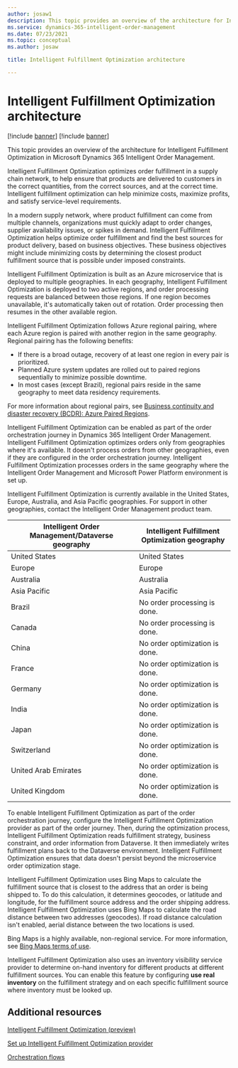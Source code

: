 ```yaml
---
author: josaw1
description: This topic provides an overview of the architecture for Intelligent Fulfillment Optimization in Microsoft Dynamics 365 Intelligent Order Management.
ms.service: dynamics-365-intelligent-order-management
ms.date: 07/23/2021
ms.topic: conceptual
ms.author: josaw

title: Intelligent Fulfillment Optimization architecture

---
```


# Intelligent Fulfillment Optimization architecture

[!include [banner](includes/banner.md)]
[!include [banner](includes/preview-banner.md)]

This topic provides an overview of the architecture for Intelligent Fulfillment Optimization in Microsoft Dynamics 365 Intelligent Order Management.

Intelligent Fulfillment Optimization optimizes order fulfillment in a supply chain network, to help ensure that products are delivered to customers in the correct quantities, from the correct sources, and at the correct time. Intelligent fulfillment optimization can help minimize costs, maximize profits, and satisfy service-level requirements.

In a modern supply network, where product fulfillment can come from multiple channels, organizations must quickly adapt to order changes, supplier availability issues, or spikes in demand. Intelligent Fulfillment Optimization helps optimize order fulfillment and find the best sources for product delivery, based on business objectives. These business objectives might include minimizing costs by determining the closest product fulfillment source that is possible under imposed constraints.

Intelligent Fulfillment Optimization is built as an Azure microservice that is deployed to multiple geographies. In each geography, Intelligent Fulfillment Optimization is deployed to two active regions, and order processing requests are balanced between those regions. If one region becomes unavailable, it's automatically taken out of rotation. Order processing then resumes in the other available region.

Intelligent Fulfillment Optimization follows Azure regional pairing, where each Azure region is paired with another region in the same geography. Regional pairing has the following benefits:

- If there is a broad outage, recovery of at least one region in every pair is prioritized.
- Planned Azure system updates are rolled out to paired regions sequentially to minimize possible downtime.
- In most cases (except Brazil), regional pairs reside in the same geography to meet data residency requirements.

For more information about regional pairs, see [Business continuity and disaster recovery (BCDR): Azure Paired Regions](/azure/best-practices-availability-paired-regions).

Intelligent Fulfillment Optimization can be enabled as part of the order orchestration journey in Dynamics 365 Intelligent Order Management. Intelligent Fulfillment Optimization optimizes orders only from geographies where it's available. It doesn't process orders from other geographies, even if they are configured in the order orchestration journey. Intelligent Fulfillment Optimization processes orders in the same geography where the Intelligent Order Management and Microsoft Power Platform environment is set up.

Intelligent Fulfillment Optimization is currently available in the United States, Europe, Australia, and Asia Pacific geographies. For support in other geographies, contact the Intelligent Order Management product team.

| Intelligent Order Management/Dataverse geography | Intelligent Fulfillment Optimization geography |
|---|---|
| United States | United States |
| Europe | Europe |
| Australia | Australia |
| Asia Pacific | Asia Pacific |
| Brazil | No order processing is done. |
| Canada | No order processing is done. |
| China | No order optimization is done. |
| France | No order optimization is done. |
| Germany | No order optimization is done. |
| India | No order optimization is done. |
| Japan | No order optimization is done. |
| Switzerland | No order optimization is done. |
| United Arab Emirates | No order optimization is done. |
| United Kingdom | No order optimization is done. |

To enable Intelligent Fulfillment Optimization as part of the order orchestration journey, configure the Intelligent Fulfillment Optimization provider as part of the order journey. Then, during the optimization process, Intelligent Fulfillment Optimization reads fulfillment strategy, business constraint, and order information from Dataverse. It then immediately writes fulfillment plans back to the Dataverse environment. Intelligent Fulfillment Optimization ensures that data doesn't persist beyond the microservice order optimization stage.

Intelligent Fulfillment Optimization uses Bing Maps to calculate the fulfillment source that is closest to the address that an order is being shipped to. To do this calculation, it determines geocodes, or latitude and longitude, for the fulfillment source address and the order shipping address. Intelligent Fulfillment Optimization uses Bing Maps to calculate the road distance between two addresses (geocodes). If road distance calculation isn't enabled, aerial distance between the two locations is used.

Bing Maps is a highly available, non-regional service. For more information, see [Bing Maps terms of use](https://www.microsoft.com/en-us/maps/product).

Intelligent Fulfillment Optimization also uses an inventory visibility service provider to determine on-hand inventory for different products at different fulfillment sources. You can enable this feature by configuring **use real inventory** on the fulfillment strategy and on each specific fulfillment source where inventory must be looked up.

## Additional resources

[Intelligent Fulfillment Optimization (preview)](ifo.md)

[Set up Intelligent Fulfillment Optimization provider](set-up-ifo-provider.md)

[Orchestration flows](orchestration-flows.md)
